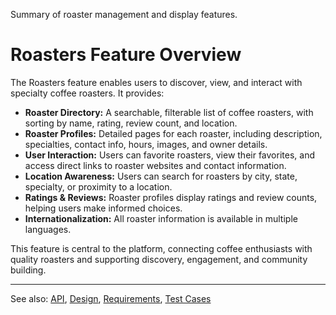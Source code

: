 
Summary of roaster management and display features.

# Roasters Feature Overview

The Roasters feature enables users to discover, view, and interact with specialty coffee roasters. It provides:

- **Roaster Directory:** A searchable, filterable list of coffee roasters, with sorting by name, rating, review count, and location.
- **Roaster Profiles:** Detailed pages for each roaster, including description, specialties, contact info, hours, images, and owner details.
- **User Interaction:** Users can favorite roasters, view their favorites, and access direct links to roaster websites and contact information.
- **Location Awareness:** Users can search for roasters by city, state, specialty, or proximity to a location.
- **Ratings & Reviews:** Roaster profiles display ratings and review counts, helping users make informed choices.
- **Internationalization:** All roaster information is available in multiple languages.

This feature is central to the platform, connecting coffee enthusiasts with quality roasters and supporting discovery, engagement, and community building.

---

See also: [API](api.md), [Design](design.md), [Requirements](requirements.md), [Test Cases](test.md)
